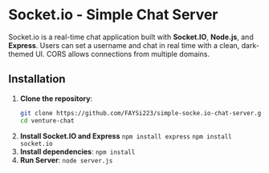 # Socket.io - Simple Chat Server

Socket.io is a real-time chat application built with **Socket.IO**, **Node.js**, and **Express**. Users can set a username and chat in real time with a clean, dark-themed UI. CORS allows connections from multiple domains.

## Installation

1. **Clone the repository**:
   ```bash
   git clone https://github.com/FAYSi223/simple-socke.io-chat-server.git
   cd venture-chat
2. **Install Socket.IO and Express**
```npm install express```
```npm install socket.io```
3. **Install dependencies**:
   ```npm install```
3. **Run Server**:
  ```node server.js```

